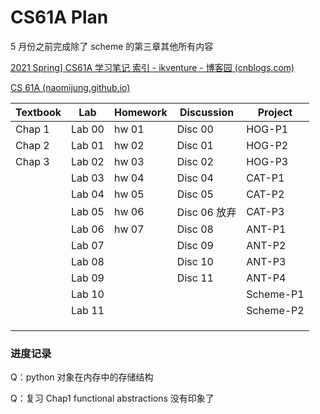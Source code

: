 # CS61A Plan

5 月份之前完成除了 scheme 的第三章其他所有内容



[2021 Spring\] CS61A 学习笔记 索引 - ikventure - 博客园 (cnblogs.com)](https://www.cnblogs.com/ikventure/p/14984919.html) 

[CS 61A (naomijung.github.io)](https://naomijung.github.io/cs61a.html) 



| Textbook | Lab    | Homework | Discussion   | Project   |
| -------- | ------ | -------- | ------------ | --------- |
| Chap 1   | Lab 00 | hw 01    | Disc 00      | HOG-P1    |
| Chap 2   | Lab 01 | hw 02    | Disc 01      | HOG-P2    |
| Chap 3   | Lab 02 | hw 03    | Disc 02      | HOG-P3    |
|          | Lab 03 | hw 04    | Disc 04      | CAT-P1    |
|          | Lab 04 | hw 05    | Disc 05      | CAT-P2    |
|          | Lab 05 | hw 06    | Disc 06 放弃 | CAT-P3    |
|          | Lab 06 | hw 07    | Disc 08      | ANT-P1    |
|          | Lab 07 |          | Disc 09      | ANT-P2    |
|          | Lab 08 |          | Disc 10      | ANT-P3    |
|          | Lab 09 |          | Disc 11      | ANT-P4    |
|          | Lab 10 |          |              | Scheme-P1 |
|          | Lab 11 |          |              | Scheme-P2 |
|          |        |          |              |           |
|          |        |          |              |           |
|          |        |          |              |           |



### 进度记录

Q：python 对象在内存中的存储结构



Q：复习 Chap1 functional abstractions 没有印象了

